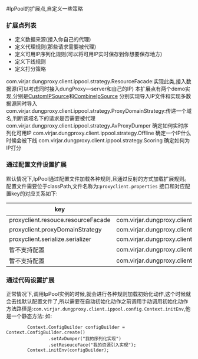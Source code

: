 #IpPool的扩展点,自定义一些策略

### 扩展点列表
- 定义数据来源(接入你自己的代理)
- 定义代理规则(那些请求需要被代理)
- 定义可用IP序列化规则(可以将可用IP实时保存到你想要保存地方)
- 定义下线规则
- 定义打分策略

com.virjar.dungproxy.client.ippool.strategy.ResourceFacade:实现此类,接入数据源(可以考虑同时接入dungProxy—server和自己的IP)
 本扩展点有两个demo实现,分别是[CustomIPSource](http://git.oschina.net/virjar/proxyipcenter/tree/master/clientsample/src/main/java/com/virjar/dungproxy/client/samples/poolstrategy/CustomIPSource.java)和[CombineIpSource](http://git.oschina.net/virjar/proxyipcenter/tree/master/clientsample/src/main/java/com/virjar/dungproxy/client/samples/poolstrategy/CombineIpSource.java) 分别实现导入IP文件和实现多数据源同时导入
com.virjar.dungproxy.client.ippool.strategy.ProxyDomainStrategy:传递一个域名,判断该域名下的请求是否需要被代理
com.virjar.dungproxy.client.ippool.strategy.AvProxyDumper 确定如何实时序列化可用IP
com.virjar.dungproxy.client.ippool.strategy.Offline 确定一个IP什么时候会被下线
com.virjar.dungproxy.client.ippool.strategy.Scoring 确定如何为IP打分


### 通过配置文件设置扩展
默认情况下,IpPool通过配置文件加载各种规则,且通过反射的方式加载扩展规则。配置文件需要位于classPath,文件名称为:``proxyclient.properties``
接口和对应配置key的对应关系如下:

|key|接口类|默认值|
|----|----|----|
|proxyclient.resouce.resourceFacade|com.virjar.dungproxy.client.ippool.strategy.ResourceFacade|com.virjar.dungproxy.client.ippool.strategy.impl.DefaultResourceFacade|
|proxyclient.proxyDomainStrategy|com.virjar.dungproxy.client.ippool.strategy.ProxyDomainStrategy|com.virjar.dungproxy.client.ippool.strategy.impl.WhiteListProxyStrategy|
|proxyclient.serialize.serializer|com.virjar.dungproxy.client.ippool.strategy.AvProxyDumper|com.virjar.dungproxy.client.ippool.strategy.impl.JSONFileAvProxyDumper|
|暂不支持配置|com.virjar.dungproxy.client.ippool.strategy.Offline|com.virjar.dungproxy.client.ippool.strategy.impl.DefaultOffliner|
|暂不支持配置|com.virjar.dungproxy.client.ippool.strategy.Scoring|com.virjar.dungproxy.client.ippool.strategy.impl.DefaultScoring|


### 通过代码设置扩展

正常情况下,调用IpPool实例的时候,就会进行各种规则加载初始化动作,这个时候就会去找默认配置文件了,所以需要在自动初始化动作之前调用手动调用初始化动作
方法路径是:``com.virjar.dungproxy.client.ippool.config.Context.initEnv``,他是一个静态方法:
如:
```
        Context.ConfigBuilder configBuilder = Context.ConfigBuilder.create()
                .setAvDumper("我的序列化实现")
                .setResouceFace("我的资源引入实现");
        Context.initEnv(configBuilder);
```